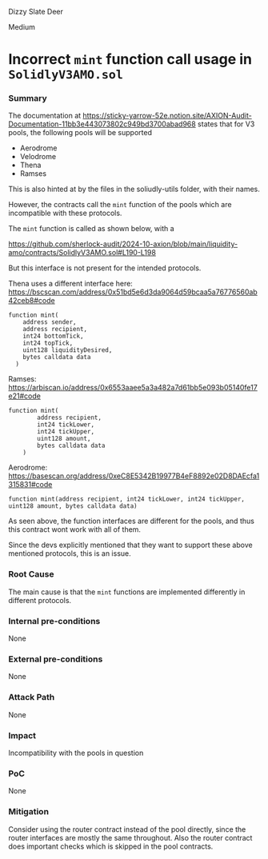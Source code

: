 Dizzy Slate Deer

Medium

# Incorrect `mint` function call usage in `SolidlyV3AMO.sol`

### Summary

The documentation at https://sticky-yarrow-52e.notion.site/AXION-Audit-Documentation-11bb3e443073802c949bd3700abad968 states that for V3 pools, the following pools will be supported

-   Aerodrome
-   Velodrome
-   Thena
-   Ramses

This is also hinted at by the files in the soliudly-utils folder, with their names.

However, the contracts call the `mint` function of the pools which are incompatible with these protocols.

The `mint` function is called as shown below, with a

https://github.com/sherlock-audit/2024-10-axion/blob/main/liquidity-amo/contracts/SolidlyV3AMO.sol#L190-L198

But this interface is not present for the intended protocols.

Thena uses a different interface here: https://bscscan.com/address/0x51bd5e6d3da9064d59bcaa5a76776560ab42ceb8#code

```solidity
function mint(
    address sender,
    address recipient,
    int24 bottomTick,
    int24 topTick,
    uint128 liquidityDesired,
    bytes calldata data
  )
```

Ramses: https://arbiscan.io/address/0x6553aaee5a3a482a7d61bb5e093b05140fe17e21#code

```solidity
function mint(
        address recipient,
        int24 tickLower,
        int24 tickUpper,
        uint128 amount,
        bytes calldata data
    )
```

Aerodrome: https://basescan.org/address/0xeC8E5342B19977B4eF8892e02D8DAEcfa1315831#code

```solidity
function mint(address recipient, int24 tickLower, int24 tickUpper, uint128 amount, bytes calldata data)
```

As seen above, the function interfaces are different for the pools, and thus this contract wont work with all of them.

Since the devs explicitly mentioned that they want to support these above mentioned protocols, this is an issue.

### Root Cause

The main cause is that the `mint` functions are implemented differently in different protocols.

### Internal pre-conditions

None

### External pre-conditions

None

### Attack Path

None

### Impact

Incompatibility with the pools in question

### PoC

None

### Mitigation

Consider using the router contract instead of the pool directly, since the router interfaces are mostly the same throughout. Also the router contract does important checks which is skipped in the pool contracts.
